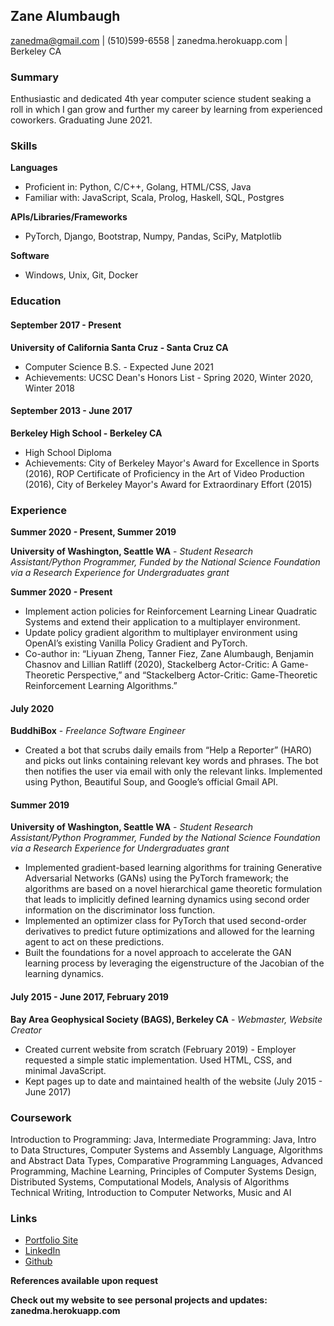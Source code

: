 ## Zane Alumbaugh

zanedma@gmail.com | (510)599-6558 | zanedma.herokuapp.com | Berkeley CA

### Summary

Enthusiastic and dedicated 4th year computer science student seaking a roll in which I gan grow and further my career by learning from experienced coworkers. Graduating June 2021.

### Skills
__Languages__

*	Proficient in: Python, C/C++, Golang, HTML/CSS, Java
*	Familiar with: JavaScript, Scala, Prolog, Haskell, SQL, Postgres

__APIs/Libraries/Frameworks__

* PyTorch, Django, Bootstrap, Numpy, Pandas, SciPy, Matplotlib

__Software__

* Windows, Unix, Git, Docker

### Education

#### September 2017 - Present

__University of California Santa Cruz - Santa Cruz CA__

* Computer Science B.S. - Expected June 2021
* Achievements: UCSC Dean's Honors List - Spring 2020, Winter 2020, Winter 2018

#### September 2013 - June 2017

__Berkeley High School - Berkeley CA__

* High School Diploma
* Achievements: City of Berkeley Mayor's Award for Excellence in Sports (2016), ROP Certificate of Proficiency in the Art of Video Production (2016), City of Berkeley Mayor's Award for Extraordinary Effort (2015)

### Experience

__Summer 2020 - Present, Summer 2019__

__University of Washington, Seattle WA__ - _Student Research Assistant/Python Programmer, Funded by the National Science Foundation via a Research Experience for Undergraduates grant_

__Summer 2020 - Present__

*	Implement action policies for Reinforcement Learning Linear Quadratic Systems and extend their application to a multiplayer environment.
*	Update policy gradient algorithm to multiplayer environment using OpenAI’s existing Vanilla Policy Gradient and PyTorch.
*	Co-author in: “Liyuan Zheng, Tanner Fiez, Zane Alumbaugh, Benjamin Chasnov and Lillian Ratliff (2020), Stackelberg Actor-Critic: A Game-Theoretic Perspective,” and “Stackelberg Actor-Critic: Game-Theoretic Reinforcement Learning Algorithms.”

#### July 2020

__BuddhiBox__ - _Freelance Software Engineer_

*	Created a bot that scrubs daily emails from “Help a Reporter” (HARO) and picks out links containing relevant key words and phrases. The bot then notifies the user via email with only the relevant links. Implemented using Python, Beautiful Soup, and Google’s official Gmail API.

#### Summer 2019
__University of Washington, Seattle WA__ - _Student Research Assistant/Python Programmer, Funded by the National Science Foundation via a Research Experience for Undergraduates grant_

* Implemented gradient-based learning algorithms for training Generative Adversarial Networks (GANs) using the PyTorch framework; the algorithms are based on a novel hierarchical game theoretic formulation that leads to implicitly defined learning dynamics using second order information on the discriminator loss function.
* Implemented an optimizer class for PyTorch that used second-order derivatives to predict future optimizations and allowed for the learning agent to act on these predictions.
* Built the foundations for a novel approach to accelerate the GAN learning process by leveraging the eigenstructure of the Jacobian of the learning dynamics.

#### July 2015 - June 2017, February 2019

__Bay Area Geophysical Society (BAGS), Berkeley CA__ - _Webmaster, Website Creator_

* Created current website from scratch (February 2019) - Employer requested a simple static implementation. Used HTML, CSS, and minimal JavaScript.
* Kept pages up to date and maintained health of the website (July 2015 - June 2017)

### Coursework

Introduction to Programming: Java, Intermediate Programming: Java, Intro to Data Structures, Computer Systems and Assembly Language, Algorithms and Abstract Data Types, Comparative Programming Languages, Advanced Programming, Machine Learning, Principles of Computer Systems Design, Distributed Systems, Computational Models, Analysis of Algorithms Technical Writing, Introduction to Computer Networks, Music and AI

### Links
* [Portfolio Site](https://zanedma.herokuapp.com)
* [LinkedIn](https://linkedin.com/zanedma/)
* [Github](https://github.com/zanedma/)

__References available upon request__

__Check out my website to see personal projects and updates: zanedma.herokuapp.com__
